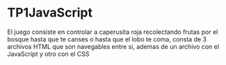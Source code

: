 # TP1JavaScript
  El juego consiste en controlar a caperusita roja recolectando frutas por el bosque hasta que te canses o hasta que el lobo te coma, consta de 3 archivos HTML que son navegables entre si, ademas de un archivo con el JavaScript y otro con el CSS
